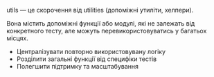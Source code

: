 utils — це скорочення від utilities (допоміжні утиліти, хелпери).

Вона містить допоміжні функції або модулі, які не залежать від конкретного тесту, але можуть перевикористовуватись у багатьох місцях.

- Централізувати повторно використовувану логіку
- Розділити загальні функції від специфіки тестів
- Полегшити підтримку та масштабування
